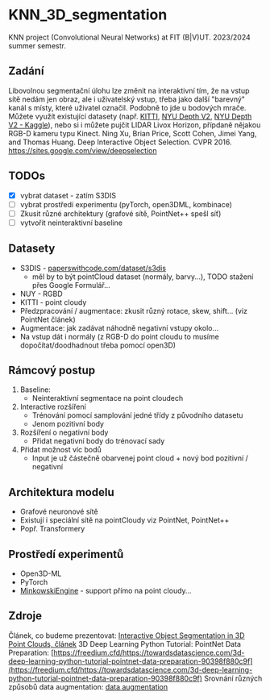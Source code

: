 # KNN_3D_segmentation
KNN project (Convolutional Neural Networks) at FIT (B|V)UT. 2023/2024 summer semestr.

## Zadání

Libovolnou segmentační úlohu lze změnit na interaktivní tím, že na vstup sítě nedám jen obraz, ale i uživatelský vstup, třeba jako další "barevný" kanál s místy, které uživatel označil. Podobně to jde u bodových mrače. Můžete využít existující datasety (např. [KITTI](http://www.cvlibs.net/datasets/kitti/eval_semantics.php), [NYU Depth V2](https://cs.nyu.edu/~silberman/datasets/nyu_depth_v2.html), [NYU Depth V2 - Kaggle](https://www.kaggle.com/datasets/soumikrakshit/nyu-depth-v2)), nebo si i můžete pujčit LIDAR Livox Horizon, přípdaně nějakou RGB-D kameru typu Kinect.
Ning Xu, Brian Price, Scott Cohen, Jimei Yang, and Thomas Huang. Deep Interactive Object Selection. CVPR 2016. https://sites.google.com/view/deepselection


## TODOs
- [x] vybrat dataset - zatím S3DIS
- [ ] vybrat prostředí experimentu (pyTorch, open3DML, kombinace)
- [ ] Zkusit různé architektury (grafové sítě, PointNet++ spešl síť)
- [ ] vytvořit neinteraktivní baseline

## Datasety

- S3DIS - [paperswithcode.com/dataset/s3dis](https://paperswithcode.com/dataset/s3dis)
  - měl by to být pointCloud dataset (normály, barvy...), TODO stažení přes Google Formulář...
- NUY - RGBD
- KITTI - point cloudy
- Předzpracování / augmentace: zkusit různý rotace, skew, shift… (viz PointNet článek)
- Augmentace: jak zadávat náhodně negativní vstupy okolo…
- Na vstup dát i normály (z RGB-D do point cloudu to musíme dopočítat/doodhadnout třeba pomocí open3D)


## Rámcový postup

1) Baseline:
    - Neinteraktivní segmentace na point cloudech
2) Interactive rozšíření
    - Trénování pomocí samplování jedné třídy z původního datasetu
    - Jenom pozitivní body
3) Rozšíření o negativní body
    - Přidat negativní body do trénovací sady
4) Přidat možnost víc bodů
    - Input je už částečně obarvenej point cloud + nový bod pozitivní / negativní

## Architektura modelu
- Grafové neuronové sítě
- Existují i speciální sítě na pointCloudy viz PointNet, PointNet++
- Popř. Transformery

## Prostředí experimentů
- Open3D-ML
- PyTorch
- [MinkowskiEngine](https://github.com/NVIDIA/MinkowskiEngine) - support přímo na point cloudy…

## Zdroje
Článek, co budeme prezentovat: [Interactive Object Segmentation in 3D Point Clouds, článek](https://arxiv.org/pdf/2204.07183.pdf)
3D Deep Learning Python Tutorial: PointNet Data Preparation: [https://freedium.cfd/https://towardsdatascience.com/3d-deep-learning-python-tutorial-pointnet-data-preparation-90398f880c9f](https://freedium.cfd/https://towardsdatascience.com/3d-deep-learning-python-tutorial-pointnet-data-preparation-90398f880c9f)
Srovnání různých způsobů data augmentation: [data augmentation](https://arxiv.org/ftp/arxiv/papers/2308/2308.12113.pdf)
